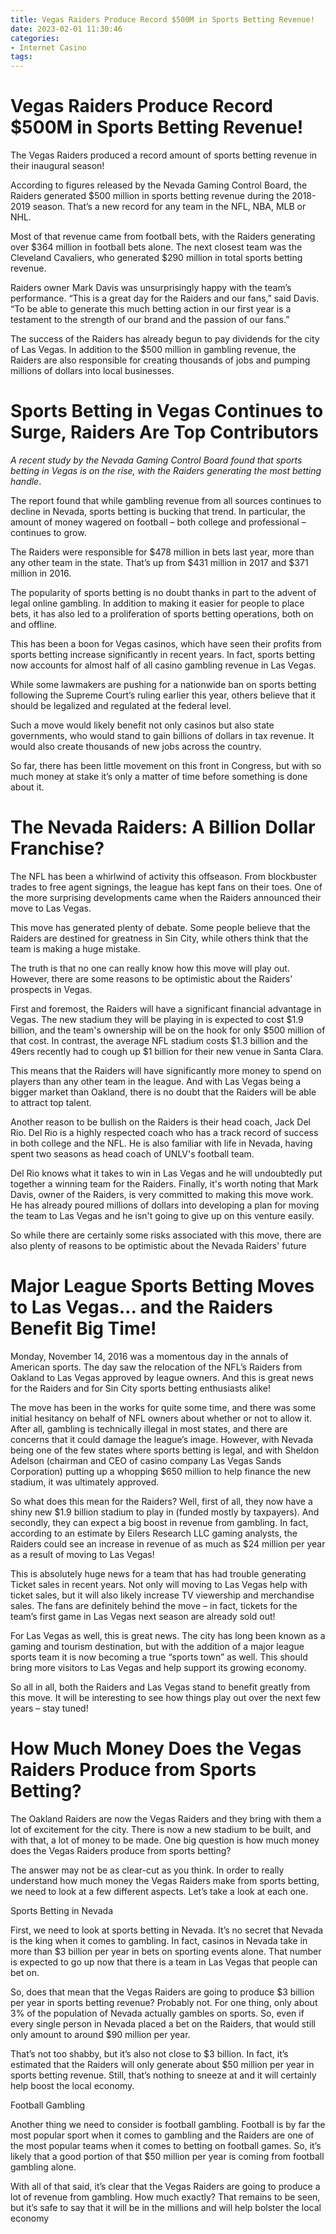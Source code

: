 ```yaml
---
title: Vegas Raiders Produce Record $500M in Sports Betting Revenue!
date: 2023-02-01 11:30:46
categories:
- Internet Casino
tags:
---
```



#  Vegas Raiders Produce Record $500M in Sports Betting Revenue!

The Vegas Raiders produced a record amount of sports betting revenue in their inaugural season!

According to figures released by the Nevada Gaming Control Board, the Raiders generated $500 million in sports betting revenue during the 2018-2019 season. That’s a new record for any team in the NFL, NBA, MLB or NHL.

Most of that revenue came from football bets, with the Raiders generating over $364 million in football bets alone. The next closest team was the Cleveland Cavaliers, who generated $290 million in total sports betting revenue.

Raiders owner Mark Davis was unsurprisingly happy with the team’s performance. “This is a great day for the Raiders and our fans,” said Davis. “To be able to generate this much betting action in our first year is a testament to the strength of our brand and the passion of our fans.”

The success of the Raiders has already begun to pay dividends for the city of Las Vegas. In addition to the $500 million in gambling revenue, the Raiders are also responsible for creating thousands of jobs and pumping millions of dollars into local businesses.

#  Sports Betting in Vegas Continues to Surge, Raiders Are Top Contributors

_A recent study by the Nevada Gaming Control Board found that sports betting in Vegas is on the rise, with the Raiders generating the most betting handle_.

The report found that while gambling revenue from all sources continues to decline in Nevada, sports betting is bucking that trend. In particular, the amount of money wagered on football – both college and professional – continues to grow.

The Raiders were responsible for $478 million in bets last year, more than any other team in the state. That’s up from $431 million in 2017 and $371 million in 2016.

The popularity of sports betting is no doubt thanks in part to the advent of legal online gambling. In addition to making it easier for people to place bets, it has also led to a proliferation of sports betting operations, both on and offline.

This has been a boon for Vegas casinos, which have seen their profits from sports betting increase significantly in recent years. In fact, sports betting now accounts for almost half of all casino gambling revenue in Las Vegas.

While some lawmakers are pushing for a nationwide ban on sports betting following the Supreme Court’s ruling earlier this year, others believe that it should be legalized and regulated at the federal level.

Such a move would likely benefit not only casinos but also state governments, who would stand to gain billions of dollars in tax revenue. It would also create thousands of new jobs across the country.

So far, there has been little movement on this front in Congress, but with so much money at stake it’s only a matter of time before something is done about it.

#  The Nevada Raiders: A Billion Dollar Franchise?

The NFL has been a whirlwind of activity this offseason. From blockbuster trades to free agent signings, the league has kept fans on their toes. One of the more surprising developments came when the Raiders announced their move to Las Vegas.

This move has generated plenty of debate. Some people believe that the Raiders are destined for greatness in Sin City, while others think that the team is making a huge mistake.

The truth is that no one can really know how this move will play out. However, there are some reasons to be optimistic about the Raiders' prospects in Vegas.

First and foremost, the Raiders will have a significant financial advantage in Vegas. The new stadium they will be playing in is expected to cost $1.9 billion, and the team's ownership will be on the hook for only $500 million of that cost. In contrast, the average NFL stadium costs $1.3 billion and the 49ers recently had to cough up $1 billion for their new venue in Santa Clara.

This means that the Raiders will have significantly more money to spend on players than any other team in the league. And with Las Vegas being a bigger market than Oakland, there is no doubt that the Raiders will be able to attract top talent.

Another reason to be bullish on the Raiders is their head coach, Jack Del Rio. Del Rio is a highly respected coach who has a track record of success in both college and the NFL. He is also familiar with life in Nevada, having spent two seasons as head coach of UNLV's football team.

Del Rio knows what it takes to win in Las Vegas and he will undoubtedly put together a winning team for the Raiders. Finally, it's worth noting that Mark Davis, owner of the Raiders, is very committed to making this move work. He has already poured millions of dollars into developing a plan for moving the team to Las Vegas and he isn't going to give up on this venture easily.

So while there are certainly some risks associated with this move, there are also plenty of reasons to be optimistic about the Nevada Raiders' future

#  Major League Sports Betting Moves to Las Vegas… and the Raiders Benefit Big Time!

Monday, November 14, 2016 was a momentous day in the annals of American sports. The day saw the relocation of the NFL’s Raiders from Oakland to Las Vegas approved by league owners. And this is great news for the Raiders and for Sin City sports betting enthusiasts alike!

The move has been in the works for quite some time, and there was some initial hesitancy on behalf of NFL owners about whether or not to allow it. After all, gambling is technically illegal in most states, and there are concerns that it could damage the league’s image. However, with Nevada being one of the few states where sports betting is legal, and with Sheldon Adelson (chairman and CEO of casino company Las Vegas Sands Corporation) putting up a whopping $650 million to help finance the new stadium, it was ultimately approved.

So what does this mean for the Raiders? Well, first of all, they now have a shiny new $1.9 billion stadium to play in (funded mostly by taxpayers). And secondly, they can expect a big boost in revenue from gambling. In fact, according to an estimate by Eilers Research LLC gaming analysts, the Raiders could see an increase in revenue of as much as $24 million per year as a result of moving to Las Vegas!

This is absolutely huge news for a team that has had trouble generating Ticket sales in recent years. Not only will moving to Las Vegas help with ticket sales, but it will also likely increase TV viewership and merchandise sales. The fans are definitely behind the move – in fact, tickets for the team’s first game in Las Vegas next season are already sold out!

For Las Vegas as well, this is great news. The city has long been known as a gaming and tourism destination, but with the addition of a major league sports team it is now becoming a true “sports town” as well. This should bring more visitors to Las Vegas and help support its growing economy.

So all in all, both the Raiders and Las Vegas stand to benefit greatly from this move. It will be interesting to see how things play out over the next few years – stay tuned!

#  How Much Money Does the Vegas Raiders Produce from Sports Betting?

The Oakland Raiders are now the Vegas Raiders and they bring with them a lot of excitement for the city. There is now a new stadium to be built, and with that, a lot of money to be made. One big question is how much money does the Vegas Raiders produce from sports betting?

The answer may not be as clear-cut as you think. In order to really understand how much money the Vegas Raiders make from sports betting, we need to look at a few different aspects. Let’s take a look at each one.

Sports Betting in Nevada

First, we need to look at sports betting in Nevada. It’s no secret that Nevada is the king when it comes to gambling. In fact, casinos in Nevada take in more than $3 billion per year in bets on sporting events alone. That number is expected to go up now that there is a team in Las Vegas that people can bet on.

So, does that mean that the Vegas Raiders are going to produce $3 billion per year in sports betting revenue? Probably not. For one thing, only about 3% of the population of Nevada actually gambles on sports. So, even if every single person in Nevada placed a bet on the Raiders, that would still only amount to around $90 million per year.

That’s not too shabby, but it’s also not close to $3 billion. In fact, it’s estimated that the Raiders will only generate about $50 million per year in sports betting revenue. Still, that’s nothing to sneeze at and it will certainly help boost the local economy.

Football Gambling

Another thing we need to consider is football gambling. Football is by far the most popular sport when it comes to gambling and the Raiders are one of the most popular teams when it comes to betting on football games. So, it’s likely that a good portion of that $50 million per year is coming from football gambling alone.

With all of that said, it’s clear that the Vegas Raiders are going to produce a lot of revenue from gambling. How much exactly? That remains to be seen, but it’s safe to say that it will be in the millions and will help bolster the local economy